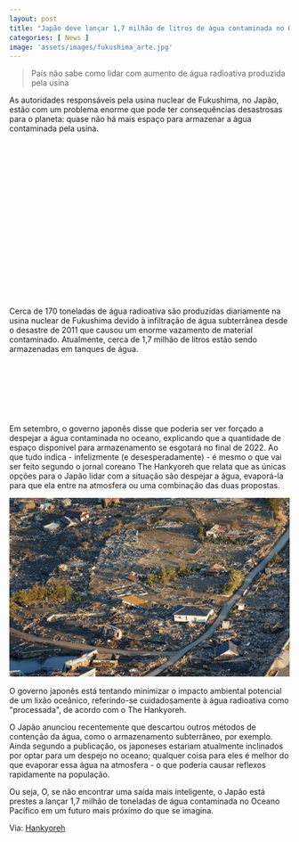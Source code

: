 ```yaml
---
layout: post
title: "Japão deve lançar 1,7 milhão de litros de água contaminada no Oceano Pacífico"
categories: [ News ]
image: 'assets/images/fukushima_arte.jpg'
---
```


> País não sabe como lidar com aumento de água radioativa produzida pela usina

As autoridades responsáveis pela usina nuclear de Fukushima, no Japão, estão com um problema enorme que pode ter consequências desastrosas para o planeta: quase não há mais espaço para armazenar a água contaminada pela usina.

<!-- QUADRADO -->
<script async src="//pagead2.googlesyndication.com/pagead/js/adsbygoogle.js"></script>
<ins class="adsbygoogle"
style="display:inline-block;width:336px;height:280px"
data-ad-client="ca-pub-2838251107855362"
data-ad-slot="5351066970"></ins>
<script>
(adsbygoogle = window.adsbygoogle || []).push({});
</script>

Cerca de 170 toneladas de água radioativa são produzidas diariamente na usina nuclear de Fukushima devido à infiltração de água subterrânea desde o desastre de 2011 que causou um enorme vazamento de material contaminado. Atualmente, cerca de 1,7 milhão de litros estão sendo armazenadas em tanques de água.

<!-- MINI ANÚNCIO -->
<script async src="//pagead2.googlesyndication.com/pagead/js/adsbygoogle.js"></script>
<!-- Games Root -->
<ins class="adsbygoogle"
style="display:inline-block;width:730px;height:95px"
data-ad-client="ca-pub-2838251107855362"
data-ad-slot="5351066970"></ins>
<script>
(adsbygoogle = window.adsbygoogle || []).push({});
</script>

Em setembro, o governo japonês disse que poderia ser ver forçado a despejar a água contaminada no oceano, explicando que a quantidade de espaço disponível para armazenamento se esgotará no final de 2022. Ao que tudo indica - infelizmente (e desesperadamente) - é mesmo o que vai ser feito segundo o jornal coreano The Hankyoreh que relata que as únicas opções para o Japão lidar com a situação são despejar a água, evaporá-la para que ela entre na atmosfera ou uma combinação das duas propostas.

![Japão](/assets/images/20191112045952.jpg)

<!-- RETANGULO LARGO 2 -->
<script async src="//pagead2.googlesyndication.com/pagead/js/adsbygoogle.js"></script>
<ins class="adsbygoogle"
style="display:block; text-align:center;"
data-ad-layout="in-article"
data-ad-format="fluid"
data-ad-client="ca-pub-2838251107855362"
data-ad-slot="8549252987"></ins>
<script>
(adsbygoogle = window.adsbygoogle || []).push({});
</script>

O governo japonês está tentando minimizar o impacto ambiental potencial de um lixão oceânico, referindo-se cuidadosamente à água radioativa como "processada", de acordo com o The Hankyoreh.

O Japão anunciou recentemente que descartou outros métodos de contenção da água, como o armazenamento subterrâneo, por exemplo. Ainda segundo a publicação, os japoneses estariam atualmente inclinados por optar para um despejo no oceano; qualquer coisa para eles é melhor do que evaporar essa água na atmosfera - o que poderia causar reflexos rapidamente na população.

<!-- RETANGULO LARGO -->
<script async src="https://pagead2.googlesyndication.com/pagead/js/adsbygoogle.js"></script>
<!-- Informat -->
<ins class="adsbygoogle"
style="display:block"
data-ad-client="ca-pub-2838251107855362"
data-ad-slot="2327980059"
data-ad-format="auto"
data-full-width-responsive="true"></ins>
<script>
(adsbygoogle = window.adsbygoogle || []).push({});
</script>

Ou seja, O, se não encontrar uma saída mais inteligente, o Japão está prestes a lançar 1,7 milhão de toneladas de água contaminada no Oceano Pacífico em um futuro mais próximo do que se imagina.

Via: [Hankyoreh](http://english.hani.co.kr/arti/english_edition/e_international/922022.html)
